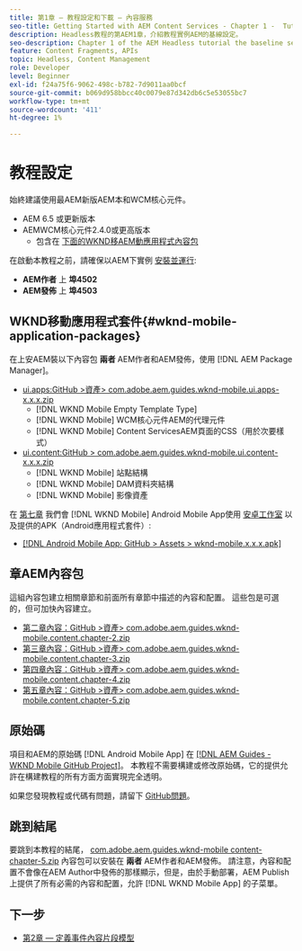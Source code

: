 ```yaml
---
title: 第1章 — 教程設定和下載 — 內容服務
seo-title: Getting Started with AEM Content Services - Chapter 1 -  Tutorial Set up
description: Headless教程的第AEM1章，介紹教程實例AEM的基線設定。
seo-description: Chapter 1 of the AEM Headless tutorial the baseline setup for the AEM instance for the tutorial.
feature: Content Fragments, APIs
topic: Headless, Content Management
role: Developer
level: Beginner
exl-id: f24a75f6-9062-498c-b782-7d9011aa0bcf
source-git-commit: b069d958bbcc40c0079e87d342db6c5e53055bc7
workflow-type: tm+mt
source-wordcount: '411'
ht-degree: 1%

---
```


# 教程設定

始終建議使用最AEM新版AEM本和WCM核心元件。

* AEM 6.5 或更新版本
* AEMWCM核心元件2.4.0或更高版本
   * 包含在 [下面的WKND移AEM動應用程式內容包](#wknd-mobile-application-packages)

在啟動本教程之前，請確保以AEM下實例 [安裝並運行](https://helpx.adobe.com/experience-manager/6-5/sites/deploying/using/deploy.html#Default%20Local%20Install):

* **AEM作者** 上 **埠4502**
* **AEM發佈** 上 **埠4503**

## WKND移動應用程式套件{#wknd-mobile-application-packages}

在上安AEM裝以下內容包 **兩者** AEM作者和AEM發佈，使用 [!DNL AEM Package Manager]。

* [ui.apps:GitHub >資產> com.adobe.aem.guides.wknd-mobile.ui.apps-x.x.x.zip](https://github.com/adobe/aem-guides-wknd-mobile/releases/latest)
   * [!DNL WKND Mobile Empty Template Type]
   * [!DNL WKND Mobile] WCM核心元件AEM的代理元件
   * [!DNL WKND Mobile] Content ServicesAEM頁面的CSS（用於次要樣式）
* [ui.content:GitHub > com.adobe.aem.guides.wknd-mobile.ui.content-x.x.x.zip](https://github.com/adobe/aem-guides-wknd-mobile/releases/latest)
   * [!DNL WKND Mobile] 站點結構
   * [!DNL WKND Mobile] DAM資料夾結構
   * [!DNL WKND Mobile] 影像資產

在 [第七章](./chapter-7.md) 我們會 [!DNL WKND Mobile] Android Mobile App使用 [安卓工作室](https://developer.android.com/studio) 以及提供的APK（Android應用程式套件）:

* [[!DNL Android Mobile App: GitHub > Assets > wknd-mobile.x.x.x.apk]](https://github.com/adobe/aem-guides-wknd-mobile/releases/latest)

## 章AEM內容包

這組內容包建立相關章節和前面所有章節中描述的內容和配置。 這些包是可選的，但可加快內容建立。

* [第二章內容：GitHub >資產> com.adobe.aem.guides.wknd-mobile.content.chapter-2.zip](https://github.com/adobe/aem-guides-wknd-mobile/releases/latest)
* [第三章內容：GitHub >資產> com.adobe.aem.guides.wknd-mobile.content.chapter-3.zip](https://github.com/adobe/aem-guides-wknd-mobile/releases/latest)
* [第四章內容：GitHub >資產> com.adobe.aem.guides.wknd-mobile.content.chapter-4.zip](https://github.com/adobe/aem-guides-wknd-mobile/releases/latest)
* [第五章內容：GitHub >資產> com.adobe.aem.guides.wknd-mobile.content.chapter-5.zip](https://github.com/adobe/aem-guides-wknd-mobile/releases/latest)

## 原始碼

項目和AEM的原始碼 [!DNL Android Mobile App] 在 [[!DNL AEM Guides - WKND Mobile GitHub Project]](https://github.com/adobe/aem-guides-wknd-mobile)。 本教程不需要構建或修改原始碼，它的提供允許在構建教程的所有方面方面實現完全透明。

如果您發現教程或代碼有問題，請留下 [GitHub問題](https://github.com/adobe/aem-guides-wknd-mobile/issues)。

## 跳到結尾

要跳到本教程的結尾， [com.adobe.aem.guides.wknd-mobile content-chapter-5.zip](https://github.com/adobe/aem-guides-wknd-mobile/releases/latest) 內容包可以安裝在 **兩者** AEM作者和AEM發佈。 請注意，內容和配置不會像在AEM Author中發佈的那樣顯示，但是，由於手動部署，AEM Publish上提供了所有必需的內容和配置，允許 [!DNL WKND Mobile App] 的子菜單。


## 下一步

* [第2章 — 定義事件內容片段模型](./chapter-2.md)
